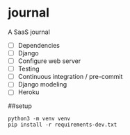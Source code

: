 # journal

A SaaS journal

- [ ] Dependencies
- [ ] Django
- [ ] Configure web server
- [ ] Testing
- [ ] Continuous integration / pre-commit
- [ ] Django modeling
- [ ] Heroku

##setup

```
python3 -m venv venv
pip install -r requirements-dev.txt

```

